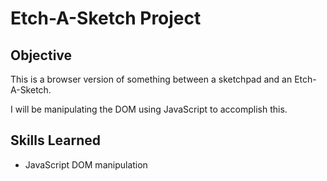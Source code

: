 # Etch-A-Sketch Project

## Objective
This is a browser version of something between a sketchpad and an Etch-A-Sketch.

I will be manipulating the DOM using JavaScript to accomplish this. 

## Skills Learned
- JavaScript DOM manipulation

